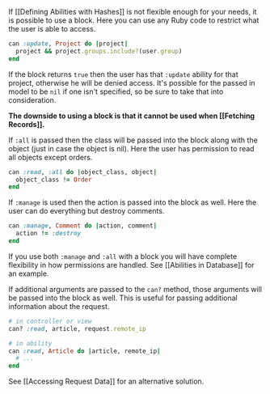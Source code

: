 If [[Defining Abilities with Hashes]] is not flexible enough for your needs, it is possible to use a block. Here you can use any Ruby code to restrict what the user is able to access.

```ruby
can :update, Project do |project|
  project && project.groups.include?(user.group)
end
```

If the block returns `true` then the user has that `:update` ability for that project, otherwise he will be denied access. It's possible for the passed in model to be `nil` if one isn't specified, so be sure to take that into consideration.

**The downside to using a block is that it cannot be used when [[Fetching Records]].**

If `:all` is passed then the class will be passed into the block along with the object (just in case the object is nil). Here the user has permission to read all objects except orders.

```ruby
can :read, :all do |object_class, object|
  object_class != Order
end
```

If `:manage` is used then the action is passed into the block as well. Here the user can do everything but destroy comments.

```ruby
can :manage, Comment do |action, comment|
  action != :destroy
end
```

If you use both `:manage` and `:all` with a block you will have complete flexibility in how permissions are handled. See [[Abilities in Database]] for an example.

If additional arguments are passed to the `can?` method, those arguments will be passed into the block as well. This is useful for passing additional information about the request.

```ruby
# in controller or view
can? :read, article, request.remote_ip

# in ability
can :read, Article do |article, remote_ip|
  # ...
end
```

See [[Accessing Request Data]] for an alternative solution.